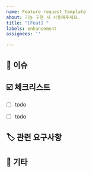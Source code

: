 ```yaml
---
name: Feature request template
about: 기능 구현 시 사용해주세요.
title: "[Feat] "
labels: enhancement
assignees: ''

---
```


## 📍 이슈
<!-- 구현할 기능에 대한 내용을 간단히 적어주세요. -->
<!-- ex) 회원가입 기능 구현, 로그인 기능 수정 -->


## ☑️ 체크리스트
<!-- 기능 구현 시 필요한 체크리스트가 있다면 작성해주세요. -->
- [ ] todo
- [ ] todo


## 🏷️ 관련 요구사항
<!-- 관련 요구사항을 작성해주세요. -->
<!-- ex) USER-01 -->


## 📌 기타
<!-- 예상소요시간 또는 참고 링크 등  -->
<!-- ex) 240925 - 240926 (1일 소요 예상), 공공 API 링크: https:// -->
